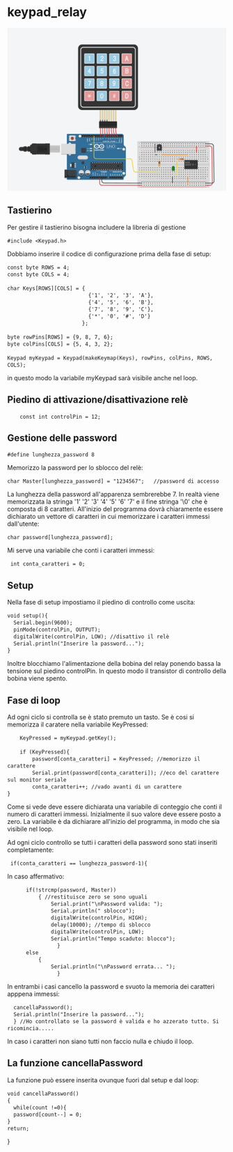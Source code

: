 # keypad_relay

![This is an image](https://github.com/davidedifilippo/keypad_relay/blob/main/keypad_relay.png)

## Tastierino

Per gestire il tastierino bisogna includere la libreria di gestione 

    #include <Keypad.h>
    
Dobbiamo inserire il codice di configurazione prima della fase di setup:

    const byte ROWS = 4;
    const byte COLS = 4;

    char Keys[ROWS][COLS] = {
                              {'1', '2', '3', 'A'},
                              {'4', '5', '6', 'B'},
                              {'7', '8', '9', 'C'},
                              {'*', '0', '#', 'D'}
                            };

    byte rowPins[ROWS] = {9, 8, 7, 6};
    byte colPins[COLS] = {5, 4, 3, 2};

    Keypad myKeypad = Keypad(makeKeymap(Keys), rowPins, colPins, ROWS, COLS);
    
in questo modo la variabile myKeypad sarà visibile anche nel loop.

## Piedino di attivazione/disattivazione relè

        const int controlPin = 12;

## Gestione delle password

    #define lunghezza_password 8

Memorizzo la password per lo sblocco del relè:

    char Master[lunghezza_password] = "1234567";   //password di accesso

La lunghezza della password all'apparenza sembrerebbe 7. In realtà viene memorizzata la stringa '1' '2' '3' '4' '5' '6' '7' e il fine stringa '\0' che è composta di 8 caratteri.
All'inizio del programma dovrà chiaramente essere dichiarato un vettore di caratteri in cui memorizzare i caratteri immessi dall'utente:

    char password[lunghezza_password];

Mi serve una variabile che conti i caratteri immessi:

     int conta_caratteri = 0;

## Setup

Nella fase di setup impostiamo il piedino di controllo come uscita:

    void setup(){
      Serial.begin(9600);
      pinMode(controlPin, OUTPUT);
      digitalWrite(controlPin, LOW); //disattivo il relè
      Serial.println("Inserire la password...");
    }

Inoltre blocchiamo l'alimentazione della bobina del relay ponendo bassa la tensione sul piedino controlPin. In questo modo il transistor di controllo della bobina viene spento.


## Fase di loop 

Ad ogni ciclo si controlla se è stato premuto un tasto. Se è cosi si memorizza il caratere nella variabile KeyPressed:

        KeyPressed = myKeypad.getKey();
        
        if (KeyPressed){
            password[conta_caratteri] = KeyPressed; //memorizzo il carattere 
            Serial.print(password[conta_caratteri]); //eco del carattere sul monitor seriale
            conta_caratteri++; //vado avanti di un carattere 
    }
    

Come si vede deve essere dichiarata una variabile di conteggio che conti il numero di caratteri immessi. Inizialmente il suo valore deve essere posto a zero. La variabile è da dichiarare all'inizio del programma, in modo che sia visibile nel loop.

Ad ogni ciclo controllo se tutti i caratteri della password sono stati inseriti completamente:     
     
     if(conta_caratteri == lunghezza_password-1){

In caso affermativo:

          if(!strcmp(password, Master))
              { //restituisce zero se sono uguali
                  Serial.print("\nPassword valida: ");
                  Serial.println(" sblocco");
                  digitalWrite(controlPin, HIGH);
                  delay(10000); //tempo di sblocco
                  digitalWrite(controlPin, LOW);
                  Serial.println("Tempo scaduto: blocco");
                    }
          else
              {
                  Serial.println("\nPassword errata... ");
                    }
        
In entrambi i casi cancello la password e svuoto la memoria dei caratteri apppena immessi:

      cancellaPassword();
      Serial.println("Inserire la password...");
      } //Ho controllato se la password è valida e ho azzerato tutto. Si ricomincia.....

In caso i caratteri non siano tutti non faccio nulla e chiudo il loop.

## La funzione cancellaPassword
 
La funzione può essere inserita ovunque fuori dal setup e dal loop:


    void cancellaPassword()
    {
      while(count !=0){
      password[count--] = 0; 
    }
    return;
}


